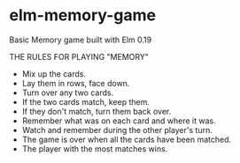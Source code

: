 # elm-memory-game
Basic Memory game built with Elm 0.19


THE RULES FOR PLAYING "MEMORY"
- Mix up the cards.
- Lay them in rows, face down.
- Turn over any two cards.
- If the two cards match, keep them.
- If they don't match, turn them back over.
- Remember what was on each card and where it was.
- Watch and remember during the other player's turn.
- The game is over when all the cards have been matched.
- The player with the most matches wins.